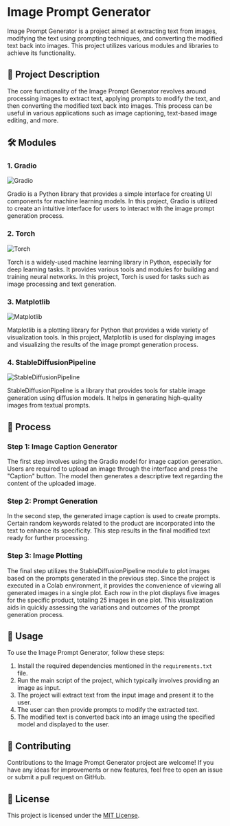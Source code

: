 # Image Prompt Generator

Image Prompt Generator is a project aimed at extracting text from images, modifying the text using prompting techniques, and converting the modified text back into images. This project utilizes various modules and libraries to achieve its functionality.

## 📝 Project Description

The core functionality of the Image Prompt Generator revolves around processing images to extract text, applying prompts to modify the text, and then converting the modified text back into images. This process can be useful in various applications such as image captioning, text-based image editing, and more.

## 🛠️ Modules

### 1. Gradio
![Gradio](https://img.shields.io/badge/Gradio-2.0.0-blue)

Gradio is a Python library that provides a simple interface for creating UI components for machine learning models. In this project, Gradio is utilized to create an intuitive interface for users to interact with the image prompt generation process.

### 2. Torch
![Torch](https://img.shields.io/badge/Torch-1.10.0-red)

Torch is a widely-used machine learning library in Python, especially for deep learning tasks. It provides various tools and modules for building and training neural networks. In this project, Torch is used for tasks such as image processing and text generation.

### 3. Matplotlib
![Matplotlib](https://img.shields.io/badge/Matplotlib-3.4.3-green)

Matplotlib is a plotting library for Python that provides a wide variety of visualization tools. In this project, Matplotlib is used for displaying images and visualizing the results of the image prompt generation process.

### 4. StableDiffusionPipeline
![StableDiffusionPipeline](https://img.shields.io/badge/StableDiffusionPipeline-0.1.0-yellow)

StableDiffusionPipeline is a library that provides tools for stable image generation using diffusion models. It helps in generating high-quality images from textual prompts.

## 🔄 Process

### Step 1: Image Caption Generator

The first step involves using the Gradio model for image caption generation. Users are required to upload an image through the interface and press the "Caption" button. The model then generates a descriptive text regarding the content of the uploaded image.

### Step 2: Prompt Generation

In the second step, the generated image caption is used to create prompts. Certain random keywords related to the product are incorporated into the text to enhance its specificity. This step results in the final modified text ready for further processing.

### Step 3: Image Plotting

The final step utilizes the StableDiffusionPipeline module to plot images based on the prompts generated in the previous step. Since the project is executed in a Colab environment, it provides the convenience of viewing all generated images in a single plot. Each row in the plot displays five images for the specific product, totaling 25 images in one plot. This visualization aids in quickly assessing the variations and outcomes of the prompt generation process.

## 🚀 Usage

To use the Image Prompt Generator, follow these steps:

1. Install the required dependencies mentioned in the `requirements.txt` file.
2. Run the main script of the project, which typically involves providing an image as input.
3. The project will extract text from the input image and present it to the user.
4. The user can then provide prompts to modify the extracted text.
5. The modified text is converted back into an image using the specified model and displayed to the user.

## 🤝 Contributing

Contributions to the Image Prompt Generator project are welcome! If you have any ideas for improvements or new features, feel free to open an issue or submit a pull request on GitHub.

## 📄 License

This project is licensed under the [MIT License](LICENSE).
